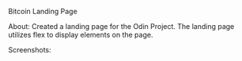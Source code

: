  Bitcoin Landing Page

About:
Created a landing page for the Odin Project. The landing page utilizes flex to display elements on the page.

Screenshots:
